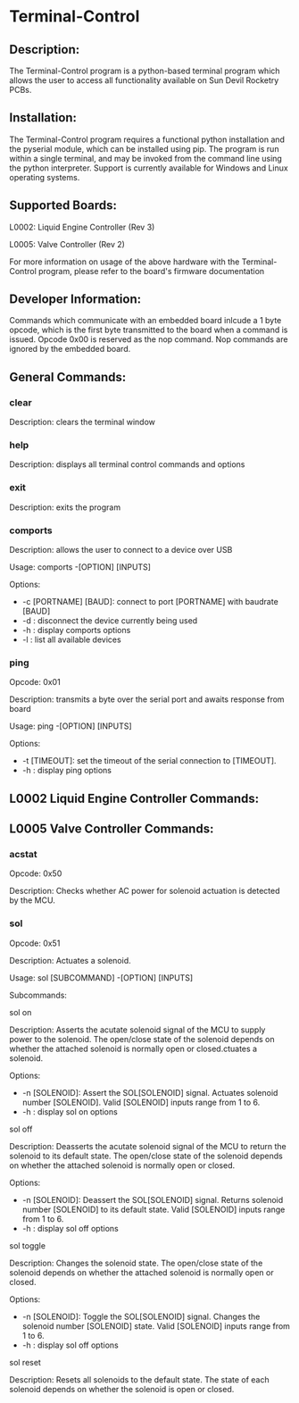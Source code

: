 <h1> Terminal-Control</h1>

<h2>Description:</h2> 

<p>The Terminal-Control program is a python-based terminal program which allows
the user to access all functionality available on Sun Devil Rocketry PCBs.</p>

<h2>Installation:</h2>
<p>The Terminal-Control program requires a functional python installation and the
pyserial module, which can be installed using pip. The program is run within a single 
terminal, and may be invoked from the command line using the python interpreter. Support is
currently available for Windows and Linux operating systems. </p>

<h2>Supported Boards:</h2>
<p>
L0002: Liquid Engine Controller (Rev 3)

L0005: Valve Controller (Rev 2)

</p>
<p>For more information on usage of the above hardware with the Terminal-Control program, please
refer to the board's firmware documentation </p>

<h2>Developer Information:</h2>
<p>Commands which communicate with an embedded board inlcude a 1 byte opcode, which is the first byte
   transmitted to the board when a command is issued. Opcode 0x00 is reserved as the nop command. Nop commands 
   are ignored by the embedded board.</p>

<h2>General Commands:</h2>

<h3>clear</h3>
<p>Description: clears the terminal window</p>

<h3>help</h3>
<p>Description: displays all terminal control commands and options</p>

<h3>exit</h3>
<p>Description: exits the program</p>

<h3>comports</h3>
<p>Description: allows the user to connect to a device over USB</p>
<p>Usage: comports -[OPTION] [INPUTS]</p>
<p>Options: 
<ul>
    <li> -c [PORTNAME] [BAUD]: connect to port [PORTNAME] with baudrate [BAUD] </li> 
    <li> -d : disconnect the device currently being used </li>
    <li> -h : display comports options</li>
    <li> -l : list all available devices</li>
</ul>
</p>

<h3>ping</h3>
<p>Opcode: 0x01</p>
<p>Description: transmits a byte over the serial port and awaits response from board</p>
<p>Usage: ping -[OPTION] [INPUTS]</p>
<p>Options:
    <ul>
        <li> -t [TIMEOUT]: set the timeout of the serial connection to [TIMEOUT].</li>
	<li> -h : display ping options </li>
    </ul>
</p>

<h2> L0002 Liquid Engine Controller Commands: </h2>
<h2> L0005 Valve Controller Commands: </h2>

<h3>acstat</h3>
<p>Opcode: 0x50</p>
<p>Description: Checks whether AC power for solenoid actuation is detected by the MCU. </p>

<h3>sol</h3>
<p>Opcode: 0x51</p>
<p>Description: Actuates a solenoid. </p>
<p>Usage: sol [SUBCOMMAND] -[OPTION] [INPUTS]</p>
<p>Subcommands: </p>
<p>sol on </p>
<p>Description: Asserts the acutate solenoid signal of the MCU to supply power to the solenoid. The open/close state of the solenoid depends on whether the attached solenoid is normally open or closed.ctuates a solenoid. </p>
<p>Options:
    <ul>
        <li> -n [SOLENOID]: Assert the SOL[SOLENOID] signal. Actuates solenoid number [SOLENOID]. Valid [SOLENOID]
             inputs range from 1 to 6.</li>
	<li> -h : display sol on options </li>
    </ul>
</p>
<p>sol off </p>
<p>Description: Deasserts the acutate solenoid signal of the MCU to return the solenoid to its default state. The open/close state of the solenoid depends on whether the attached solenoid is normally open or closed. </p>
<p>Options:
    <ul>
        <li> -n [SOLENOID]: Deassert the SOL[SOLENOID] signal. Returns solenoid number [SOLENOID] to its default state. Valid [SOLENOID]
             inputs range from 1 to 6.</li>
	<li> -h : display sol off options </li>
    </ul>
</p>
<p>sol toggle</p>
<p>Description: Changes the solenoid state. The open/close state of the solenoid depends on whether the attached solenoid is normally open or closed. </p>
<p>Options:
    <ul>
        <li> -n [SOLENOID]: Toggle the SOL[SOLENOID] signal. Changes the solenoid number [SOLENOID] state. Valid [SOLENOID] inputs range from 1 to 6.</li>
	<li> -h : display sol off options </li>
    </ul>
</p>
<p>sol reset</p>
<p>Description: Resets all solenoids to the default state. The state of each solenoid depends on whether the solenoid is open or closed.</p>
